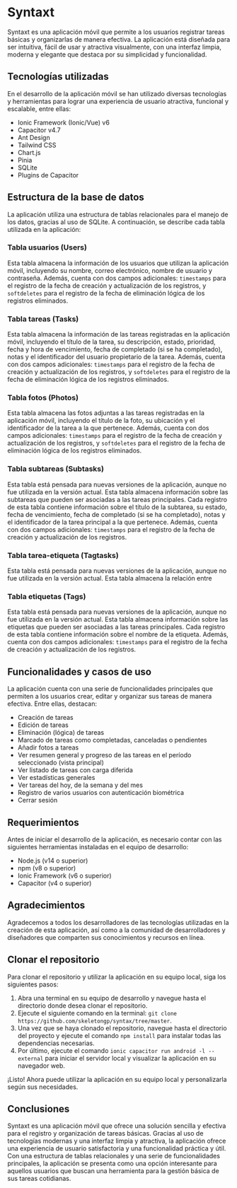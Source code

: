 
# Syntaxt

Syntaxt es una aplicación móvil que permite a los usuarios registrar tareas básicas y organizarlas de manera efectiva. La aplicación está diseñada para ser intuitiva, fácil de usar y atractiva visualmente, con una interfaz limpia, moderna y elegante que destaca por su simplicidad y funcionalidad. 

## Tecnologías utilizadas

En el desarrollo de la aplicación móvil se han utilizado diversas tecnologías y herramientas para lograr una experiencia de usuario atractiva, funcional y escalable, entre ellas:

- Ionic Framework (Ionic/Vue) v6
- Capacitor v4.7
- Ant Design
- Tailwind CSS
- Chart.js
- Pinia
- SQLite
- Plugins de Capacitor

## Estructura de la base de datos

La aplicación utiliza una estructura de tablas relacionales para el manejo de los datos, gracias al uso de SQLite. A continuación, se describe cada tabla utilizada en la aplicación:

### Tabla usuarios (Users)

Esta tabla almacena la información de los usuarios que utilizan la aplicación móvil, incluyendo su nombre, correo electrónico, nombre de usuario y contraseña. Además, cuenta con dos campos adicionales: `timestamps` para el registro de la fecha de creación y actualización de los registros, y `softdeletes` para el registro de la fecha de eliminación lógica de los registros eliminados.

### Tabla tareas (Tasks)

Esta tabla almacena la información de las tareas registradas en la aplicación móvil, incluyendo el título de la tarea, su descripción, estado, prioridad, fecha y hora de vencimiento, fecha de completado (si se ha completado), notas y el identificador del usuario propietario de la tarea. Además, cuenta con dos campos adicionales: `timestamps` para el registro de la fecha de creación y actualización de los registros, y `softdeletes` para el registro de la fecha de eliminación lógica de los registros eliminados.

### Tabla fotos (Photos)

Esta tabla almacena las fotos adjuntas a las tareas registradas en la aplicación móvil, incluyendo el título de la foto, su ubicación y el identificador de la tarea a la que pertenece. Además, cuenta con dos campos adicionales: `timestamps` para el registro de la fecha de creación y actualización de los registros, y `softdeletes` para el registro de la fecha de eliminación lógica de los registros eliminados.

### Tabla subtareas (Subtasks)

Esta tabla está pensada para nuevas versiones de la aplicación, aunque no fue utilizada en la versión actual. Esta tabla almacena información sobre las subtareas que pueden ser asociadas a las tareas principales. Cada registro de esta tabla contiene información sobre el título de la subtarea, su estado, fecha de vencimiento, fecha de completado (si se ha completado), notas y el identificador de la tarea principal a la que pertenece. Además, cuenta con dos campos adicionales: `timestamps` para el registro de la fecha de creación y actualización de los registros.

### Tabla tarea-etiqueta (Tagtasks)

Esta tabla está pensada para nuevas versiones de la aplicación, aunque no fue utilizada en la versión actual. Esta tabla almacena la relación entre
### Tabla etiquetas (Tags)

Esta tabla está pensada para nuevas versiones de la aplicación, aunque no fue utilizada en la versión actual. Esta tabla almacena información sobre las etiquetas que pueden ser asociadas a las tareas principales. Cada registro de esta tabla contiene información sobre el nombre de la etiqueta. Además, cuenta con dos campos adicionales: `timestamps` para el registro de la fecha de creación y actualización de los registros.

## Funcionalidades y casos de uso

La aplicación cuenta con una serie de funcionalidades principales que permiten a los usuarios crear, editar y organizar sus tareas de manera efectiva. Entre ellas, destacan:

- Creación de tareas
- Edición de tareas
- Eliminación (lógica) de tareas
- Marcado de tareas como completadas, canceladas o pendientes
- Añadir fotos a tareas
- Ver resumen general y progreso de las tareas en el período seleccionado (vista principal)
- Ver listado de tareas con carga diferida
- Ver estadísticas generales
- Ver tareas del hoy, de la semana y del mes
- Registro de varios usuarios con autenticación biométrica
- Cerrar sesión
## Requerimientos

Antes de iniciar el desarrollo de la aplicación, es necesario contar con las siguientes herramientas instaladas en el equipo de desarrollo:

- Node.js (v14 o superior)
- npm (v8 o superior)
- Ionic Framework (v6 o superior)
- Capacitor (v4 o superior)

## Agradecimientos

Agradecemos a todos los desarrolladores de las tecnologías utilizadas en la creación de esta aplicación, así como a la comunidad de desarrolladores y diseñadores que comparten sus conocimientos y recursos en línea. 

## Clonar el repositorio

Para clonar el repositorio y utilizar la aplicación en su equipo local, siga los siguientes pasos:

1. Abra una terminal en su equipo de desarrollo y navegue hasta el directorio donde desea clonar el repositorio.
2. Ejecute el siguiente comando en la terminal: `git clone https://github.com/skeletongp/syntax/tree/master`.
3. Una vez que se haya clonado el repositorio, navegue hasta el directorio del proyecto y ejecute el comando `npm install` para instalar todas las dependencias necesarias.
4. Por último, ejecute el comando `ionic capacitor run android -l --external` para iniciar el servidor local y visualizar la aplicación en su navegador web.

¡Listo! Ahora puede utilizar la aplicación en su equipo local y personalizarla según sus necesidades.


## Conclusiones

Syntaxt es una aplicación móvil que ofrece una solución sencilla y efectiva para el registro y organización de tareas básicas. Gracias al uso de tecnologías modernas y una interfaz limpia y atractiva, la aplicación ofrece una experiencia de usuario satisfactoria y una funcionalidad práctica y útil. Con una estructura de tablas relacionales y una serie de funcionalidades principales, la aplicación se presenta como una opción interesante para aquellos usuarios que buscan una herramienta para la gestión básica de sus tareas cotidianas.
